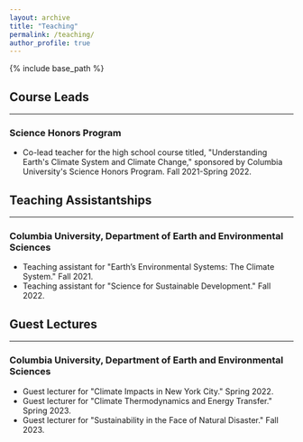 ```yaml
---
layout: archive
title: "Teaching"
permalink: /teaching/
author_profile: true
---
```


{% include base_path %}

## Course Leads
---
### Science Honors Program
* Co-lead teacher for the high school course titled, "Understanding Earth's Climate System and Climate Change," sponsored by Columbia University's Science Honors Program. Fall 2021-Spring 2022.

## Teaching Assistantships
---
### Columbia University, Department of Earth and Environmental Sciences
* Teaching assistant for "Earth’s Environmental Systems: The Climate System." Fall 2021.
* Teaching assistant for "Science for Sustainable Development." Fall 2022.

## Guest Lectures
---
### Columbia University, Department of Earth and Environmental Sciences
* Guest lecturer for "Climate Impacts in New York City." Spring 2022.
* Guest lecturer for "Climate Thermodynamics and Energy Transfer." Spring 2023.
* Guest lecturer for "Sustainability in the Face of Natural Disaster." Fall 2023.
